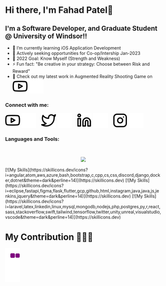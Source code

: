 # Hi there, I'm Fahad Patel👋 

## I'm a Software Developer, and Graduate Student @ University of Windsor!!

- 🌱 I’m currently learning iOS Application Development
- 👯 Actively seeking opportunities for Co-op/Intership Jan-2023
- 🥅 2022 Goal: Know Myself (Strength and Weakness) 
- ⚡ Fun fact: "Be creative  in your strategy: Choose between Risk and Reward"
- 🔭 Check out my latest work in Augmented Reality Shooting Game on  [![website](./img/youtube-light.svg)](https://www.youtube.com/channel/UCompHssrPlRi-vd82aBc6xQ#gh-light-mode-only) 
 [![website](./img/youtube-dark.svg)](https://www.youtube.com/channel/UCompHssrPlRi-vd82aBc6xQ#gh-dark-mode-only)
&nbsp;&nbsp;

### Connect with me:

[![website](./img/youtube-light.svg)](https://www.youtube.com/channel/UCompHssrPlRi-vd82aBc6xQ#gh-light-mode-only)
[![website](./img/youtube-dark.svg)](https://www.youtube.com/channel/UCompHssrPlRi-vd82aBc6xQ#gh-dark-mode-only)
&nbsp;&nbsp;
[![website](./img/twitter-light.svg)](https://twitter.com/PatelFahad97#gh-light-mode-only)
[![website](./img/twitter-dark.svg)](https://twitter.com/PatelFahad97#gh-dark-mode-only)
&nbsp;&nbsp;
[![website](./img/linkedin-light.svg)](https://www.linkedin.com/in/fahad-patel-0786a6141/#gh-light-mode-only)
[![website](./img/linkedin-dark.svg)](https://www.linkedin.com/in/fahad-patel-0786a6141/#gh-dark-mode-only)
&nbsp;&nbsp;
[![website](./img/instagram-light.svg)](https://www.instagram.com/i_apple_geek/#gh-light-mode-only)
[![website](./img/instagram-dark.svg)](https://www.instagram.com/i_apple_geek/#gh-dark-mode-only)

### Languages and Tools:

<br />
<p align="center">
  <a href="https://skillicons.dev">
    <img src="https://skillicons.dev/icons?i=angular,atom,aws,azure,bash,bootstrap,c,cpp,cs,css,discord,django,docker,dotnet&theme=dark&perline=14" />
  </a>
</p>
[![My Skills](https://skillicons.dev/icons?i=angular,atom,aws,azure,bash,bootstrap,c,cpp,cs,css,discord,django,docker,dotnet&theme=dark&perline=14)](https://skillicons.dev)
[![My Skills](https://skillicons.dev/icons?i=eclipse,fastapi,figma,flask,flutter,gcp,github,html,instagram,java,java,js,jenkins,jquery&theme=dark&perline=14)](https://skillicons.dev)
[![My Skills](https://skillicons.dev/icons?i=laravel,latex,linkedin,linux,mysql,mongodb,nodejs,php,postgres,py,r,react,sass,stackoverflow,swift,tailwind,tensorflow,twitter,unity,unreal,visualstudio,vscode&theme=dark&perline=14)](https://skillicons.dev)

# My Contribution 💖💖💖

![snake gif](https://github.com/Fahadjr/Fahadjr/blob/output/github-contribution-grid-snake.gif)
